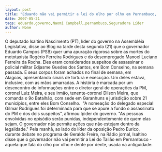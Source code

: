 ```yaml
---
layout: post
title: "Eduardo não vai permitir a lei do olho por olho em Pernambuco, afirma líder do governo"
date: 2007-05-21
tags: eduardo,governo,Naomi Campbell,pernambuco,Seguradora Líder
author: None
---
```

O deputado Isaltino Nascimento (PT), l&iacute;der do governo na Assembl&eacute;ia Legislativa, disse ao Blog&nbsp;na tarde desta segunda (21) que o governador Eduardo Campos (PSB) quer uma apura&ccedil;&atilde;o rigorosa sobre as mortes do mototaxista Rog&eacute;rio Ferreira Rodrigues e do desempregado Manoel Luciano Ferreira da Rocha.
Eles eram considerados suspeitos de assassinar o policial militar Edjasme Guedes dos Santos, em Bom Conselho, na semana passada. E seus corpos foram achados no final de semana, em Alagoas,&nbsp;apresentando sinais de&nbsp;tortura e execu&ccedil;&atilde;o. Um deles estava, inclusive, com as m&atilde;os amarradas.
A hist&oacute;ria &eacute; marcada por um desencontro de informa&ccedil;&otilde;es&nbsp;entre o diretor geral de opera&ccedil;&otilde;es da PM, coronel Luiz Meira, e seu irm&atilde;o, tenente-coronel Dilson Meira, que comanda o 9o&nbsp;Batalh&atilde;o, com sede em Garanhuns e jurisdi&ccedil;&atilde;o sobre 21 munic&iacute;pios, entre eles Bom&nbsp;Conselho.&nbsp;
&quot;A nomea&ccedil;&atilde;o do delegado especial Gilmar Rodrigues foi determinada para que se apure a fundo o assassinato do PM e dos dois suspeitos&quot;, afirmou lpider do governo. &quot;As pessoas envolvidas no epis&oacute;dio ser&atilde;o punidas, independentemente de quem elas sejam. O governador n&atilde;o permite a&ccedil;&otilde;es que n&atilde;o estejam dentro da legalidade.&quot;
Pela manh&atilde;, ao lado do l&iacute;der da oposi&ccedil;&atilde;o Pedro Eurico, durante&nbsp;debate no programa de Geraldo Freire, na R&aacute;dio jornal, Isaltino disse que o governador n&atilde;o vai permitir a Lei do Tali&atilde;o em Pernambuco - aquela que fala do olho por olho e dente por dente, usada na antiguidade. 